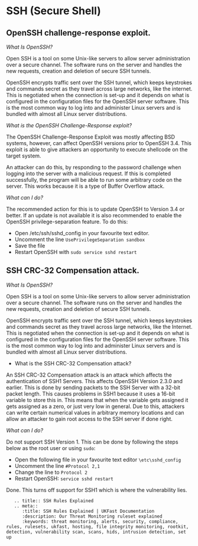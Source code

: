 # SSH (Secure Shell)

## OpenSSH challenge-response exploit.

*What Is OpenSSH?*


Open SSH is a tool on some Unix-like servers to allow server administration over a secure channel. The software runs on the server and handles the new requests, creation and deletion of secure SSH tunnels.

OpenSSH encrypts traffic sent over the SSH tunnel, which keeps keystrokes and commands secret as they travel across large networks, like the internet. This is negotiated when the connection is set-up and it depends on what is configured in the configuration files for the OpenSSH server software. This is the most common way to log into and administer Linux servers and is bundled with almost all Linux server distributions.

*What is the OpenSSH Challenge-Response exploit?*


The OpenSSH Challenge-Response Exploit was mostly affecting BSD systems, however, can affect OpenSSH versions prior to OpenSSH 3.4. This exploit is able to give attackers an opportunity to execute shellcode on the target system.

An attacker can do this, by responding to the password challenge when logging into the server with a malicious request. If this is completed successfully, the program will be able to run some arbitrary code on the server. This works because it is a type of Buffer Overflow attack.

*What can I do?*


The recommended action for this is to update OpenSSH to Version 3.4 or better. If an update is not available it is also recommended to enable the OpenSSH privilege-separation feature. To do this:
* Open /etc/ssh/sshd_config in your favourite text editor.
* Uncomment the line `UsePrivilegeSeparation sandbox`
* Save the file
* Restart OpenSSH with `sudo service sshd restart`

## SSH CRC-32 Compensation attack.

*What Is OpenSSH?*


Open SSH is a tool on some Unix-like servers to allow server administration over a secure channel. The software runs on the server and handles the new requests, creation and deletion of secure SSH tunnels.

OpenSSH encrypts traffic sent over the SSH tunnel, which keeps keystrokes and commands secret as they travel across large networks, like the Internet. This is negotiated when the connection is set-up and it depends on what is configured in the configuration files for the OpenSSH server software. This is the most common way to log into and administer Linux servers and is bundled with almost all Linux server distributions.

* What is the SSH CRC-32 Compensation attack?


An SSH CRC-32 Compensation attack is an attack which affects the authentication of SSH1 Servers. This affects OpenSSH Version 2.3.0 and earlier. This is done by sending packets to the SSH Server with a 32-bit packet length. This causes problems in SSH1 because it uses a 16-bit variable to store this in. This means that when the variable gets assigned it gets assigned as a zero, or just very low in general. Due to this, attackers can write certain numerical values in arbitrary memory locations and can allow an attacker to gain root access to the SSH server if done right.

*What can I do?*


Do not support SSH Version 1. This can be done by following the steps below as the root user or using `sudo`:
* Open the following file in your favourite text editor `\etc\sshd_config`
* Uncomment the line `#Protocol 2,1`
* Change the line to `Protocol 2`
* Restart OpenSSH: `service sshd restart`

Done. This turns off support for SSH1 which is where the vulnerability lies.

```eval_rst
   .. title:: SSH Rules Explained
   .. meta::
      :title: SSH Rules Explained | UKFast Documentation
      :description: Our Threat Monitoring ruleset explained
      :keywords: threat monitoring, alerts, security, compliance, rules, rulesets, ukfast, hosting, file integrity monitoring, rootkit, detection, vulnerability scan, scans, hids, intrusion detection, set up
```
